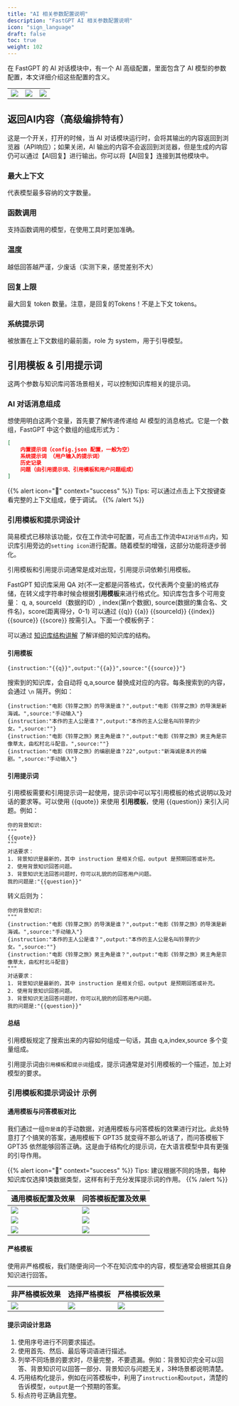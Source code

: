 ```yaml
---
title: "AI 相关参数配置说明"
description: "FastGPT AI 相关参数配置说明"
icon: "sign_language"
draft: false
toc: true
weight: 102
---
```


在 FastGPT 的 AI 对话模块中，有一个 AI 高级配置，里面包含了 AI 模型的参数配置，本文详细介绍这些配置的含义。

|  |  | |
| --- | --- | --- |
| ![](/imgs/aichat0.png) | ![](/imgs/aichat02.png) | ![](/imgs/aichat2.png) |

## 返回AI内容（高级编排特有）

这是一个开关，打开的时候，当 AI 对话模块运行时，会将其输出的内容返回到浏览器（API响应）；如果关闭，AI 输出的内容不会返回到浏览器，但是生成的内容仍可以通过【AI回复】进行输出。你可以将【AI回复】连接到其他模块中。

### 最大上下文

代表模型最多容纳的文字数量。

### 函数调用

支持函数调用的模型，在使用工具时更加准确。

### 温度 

越低回答越严谨，少废话（实测下来，感觉差别不大）

### 回复上限

最大回复 token 数量。注意，是回复的Tokens！不是上下文 tokens。

### 系统提示词

被放置在上下文数组的最前面，role 为 system，用于引导模型。

## 引用模板 & 引用提示词

这两个参数与知识库问答场景相关，可以控制知识库相关的提示词。

### AI 对话消息组成

想使用明白这两个变量，首先要了解传递传递给 AI 模型的消息格式。它是一个数组，FastGPT 中这个数组的组成形式为：

```json
[
    内置提示词（config.json 配置，一般为空）
    系统提示词 （用户输入的提示词）
    历史记录
    问题（由引用提示词、引用模板和用户问题组成）
]
```

{{% alert icon="🍅" context="success" %}}
Tips: 可以通过点击上下文按键查看完整的上下文组成，便于调试。
{{% /alert %}}

### 引用模板和提示词设计

简易模式已移除该功能，仅在工作流中可配置，可点击工作流中`AI对话节点`内，知识库引用旁边的`setting icon`进行配置。随着模型的增强，这部分功能将逐步弱化。

引用模板和引用提示词通常是成对出现，引用提示词依赖引用模板。

FastGPT 知识库采用 QA 对(不一定都是问答格式，仅代表两个变量)的格式存储，在转义成字符串时候会根据**引用模板**来进行格式化。知识库包含多个可用变量： q, a, sourceId（数据的ID）, index(第n个数据), source(数据的集合名、文件名)，score(距离得分，0-1) 可以通过 {{q}} {{a}} {{sourceId}} {{index}} {{source}} {{score}} 按需引入。下面一个模板例子：

可以通过 [知识库结构讲解](/docs/course/dataset_engine/) 了解详细的知识库的结构。

#### 引用模板

```
{instruction:"{{q}}",output:"{{a}}",source:"{{source}}"}
```

搜索到的知识库，会自动将 q,a,source 替换成对应的内容。每条搜索到的内容，会通过 `\n` 隔开。例如：
```
{instruction:"电影《铃芽之旅》的导演是谁？",output:"电影《铃芽之旅》的导演是新海诚。",source:"手动输入"}
{instruction:"本作的主人公是谁？",output:"本作的主人公是名叫铃芽的少女。",source:""}
{instruction:"电影《铃芽之旅》男主角是谁？",output:"电影《铃芽之旅》男主角是宗像草太，由松村北斗配音。",source:""}
{instruction:"电影《铃芽之旅》的编剧是谁？22",output:"新海诚是本片的编剧。",source:"手动输入"}
```

#### 引用提示词

引用模板需要和引用提示词一起使用，提示词中可以写引用模板的格式说明以及对话的要求等。可以使用 {{quote}} 来使用 **引用模板**，使用 {{question}} 来引入问题。例如：

```
你的背景知识:
"""
{{quote}}
"""
对话要求：
1. 背景知识是最新的，其中 instruction 是相关介绍，output 是预期回答或补充。
2. 使用背景知识回答问题。
3. 背景知识无法回答问题时，你可以礼貌的的回答用户问题。
我的问题是:"{{question}}"
```

转义后则为：
```
你的背景知识:
"""
{instruction:"电影《铃芽之旅》的导演是谁？",output:"电影《铃芽之旅》的导演是新海诚。",source:"手动输入"}
{instruction:"本作的主人公是谁？",output:"本作的主人公是名叫铃芽的少女。",source:""}
{instruction:"电影《铃芽之旅》男主角是谁？",output:"电影《铃芽之旅》男主角是宗像草太，由松村北斗配音}
"""
对话要求：
1. 背景知识是最新的，其中 instruction 是相关介绍，output 是预期回答或补充。
2. 使用背景知识回答问题。
3. 背景知识无法回答问题时，你可以礼貌的的回答用户问题。
我的问题是:"{{question}}"
```

#### 总结

引用模板规定了搜索出来的内容如何组成一句话，其由 q,a,index,source 多个变量组成。

引用提示词由`引用模板`和`提示词`组成，提示词通常是对引用模板的一个描述，加上对模型的要求。

### 引用模板和提示词设计 示例

#### 通用模板与问答模板对比

我们通过一组`你是谁`的手动数据，对通用模板与问答模板的效果进行对比。此处特意打了个搞笑的答案，通用模板下 GPT35 就变得不那么听话了，而问答模板下 GPT35 依然能够回答正确。这是由于结构化的提示词，在大语言模型中具有更强的引导作用。

{{% alert icon="🍅" context="success" %}}
Tips: 建议根据不同的场景，每种知识库仅选择1类数据类型，这样有利于充分发挥提示词的作用。
{{% /alert %}}

| 通用模板配置及效果 | 问答模板配置及效果 |
| --- | --- |
| ![](/imgs/datasetprompt1.jpg) | ![](/imgs/datasetprompt2.jpg) |
| ![](/imgs/datasetprompt3.jpg) | ![](/imgs/datasetprompt5.jpg) |
| ![](/imgs/datasetprompt4.jpg) | ![](/imgs/datasetprompt6.jpg) |

#### 严格模板

使用非严格模板，我们随便询问一个不在知识库中的内容，模型通常会根据其自身知识进行回答。

| 非严格模板效果 | 选择严格模板 | 严格模板效果 |
| --- | --- | --- |
| ![](/imgs/datasetprompt7.webp) | ![](/imgs/datasetprompt8.jpg) |![](/imgs/datasetprompt9.jpg) |

#### 提示词设计思路

1. 使用序号进行不同要求描述。
2. 使用首先、然后、最后等词语进行描述。
3. 列举不同场景的要求时，尽量完整，不要遗漏。例如：背景知识完全可以回答、背景知识可以回答一部分、背景知识与问题无关，3种场景都说明清楚。
4. 巧用结构化提示，例如在问答模板中，利用了`instruction`和`output`，清楚的告诉模型，`output`是一个预期的答案。
5. 标点符号正确且完整。
